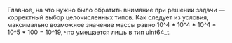 Главное, на что нужно было обратить внимание при решении задачи — корректный выбор целочисленных типов. Как следует из условия, максимально возможное значение массы равно 10^4 * 10^4 * 10^4 * 10^5 * 100 = 10^19, что умещается лишь в тип uint64_t.